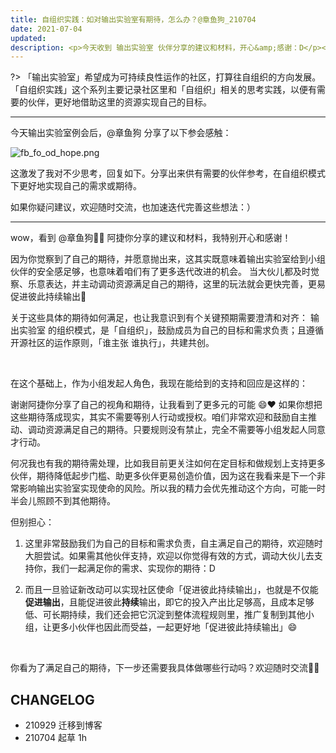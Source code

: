 ```yaml
---
title: 自组织实践：如对输出实验室有期待，怎么办？@章鱼狗_210704
date: 2021-07-04
updated: 
description: <p>今天收到 输出实验室 伙伴分享的建议和材料，开心&amp;感谢：D</p><p>因为她觉察到了自己的期待，并愿意抛出来，这其实既意味着输出实验室给到小组伙伴的安全感足够，也意味着咱们有了更多迭代改进的机会。 当大伙儿都及时觉察、乐意表达，并主动调动资源满足自己的期待，这里的玩法就会更快完善，更易促进彼此持续输出🤩</p><p>这也激发了我对不少思考，回复见正文。分享出来供有需要的伙伴参考，在自组织模式下更好地实现自己的需求或期待。</p><p>如果你疑问建议，欢迎随时交流，也加速迭代完善这些想法：）</p>
---
```


?> 「输出实验室」希望成为可持续良性运作的社区，打算往自组织的方向发展。「自组织实践」这个系列主要记录社区里和「自组织」相关的思考实践，以便有需要的伙伴，更好地借助这里的资源实现自己的目标。

---

今天输出实验室例会后，@章鱼狗 分享了以下参会感触：

![fb_fo_od_hope.png](https://ishanshan.zoomquiet.top/share/fb_fo_od_hope.png ':size=100')


这激发了我对不少思考，回复如下。分享出来供有需要的伙伴参考，在自组织模式下更好地实现自己的需求或期待。

如果你疑问建议，欢迎随时交流，也加速迭代完善这些想法：）

---

wow，看到 @章鱼狗🐙🐶  阿捷你分享的建议和材料，我特别开心和感谢！

因为你觉察到了自己的期待，并愿意抛出来，这其实既意味着输出实验室给到小组伙伴的安全感足够，也意味着咱们有了更多迭代改进的机会。
当大伙儿都及时觉察、乐意表达，并主动调动资源满足自己的期待，这里的玩法就会更快完善，更易促进彼此持续输出🤩

关于这些具体的期待如何满足，也让我意识到有个关键预期需要澄清和对齐：
输出实验室 的组织模式，是「自组织」，鼓励成员为自己的目标和需求负责；且遵循开源社区的运作原则，「谁主张 谁执行」，共建共创。

<br> 

在这个基础上，作为小组发起人角色，我现在能给到的支持和回应是这样的：

谢谢阿捷你分享了自己的视角和期待，让我看到了更多元的可能 😄❤️ 如果你想把这些期待落成现实，其实不需要等别人行动或授权。咱们非常欢迎和鼓励自主推动、调动资源满足自己的期待。只要规则没有禁止，完全不需要等小组发起人同意才行动。

何况我也有我的期待需处理，比如我目前更关注如何在定目标和做规划上支持更多伙伴，期待降低起步门槛、助更多伙伴更易创造价值，因为这在我看来是下一个非常影响输出实验室实现使命的风险。所以我的精力会优先推动这个方向，可能一时半会儿照顾不到其他期待。

但别担心：

1. 这里非常鼓励我们为自己的目标和需求负责，自主满足自己的期待，欢迎随时大胆尝试。如果需其他伙伴支持，欢迎以你觉得有效的方式，调动大伙儿去支持你，我们一起满足你的需求、实现你的期待：D

2. 而且一旦验证新改动可以实现社区使命「促进彼此持续输出」，也就是不仅能**促进输出**，且能促进彼此**持续**输出，即它的投入产出比足够高，且成本足够低、可长期持续，我们还会把它沉淀到整体流程规则里，推广复制到其他小组，让更多小伙伴也因此而受益，一起更好地「促进彼此持续输出」😄

<br> 

你看为了满足自己的期待，下一步还需要我具体做哪些行动吗？欢迎随时交流🙌🏻


## CHANGELOG 

- 210929 迁移到博客
- 210704 起草 1h
